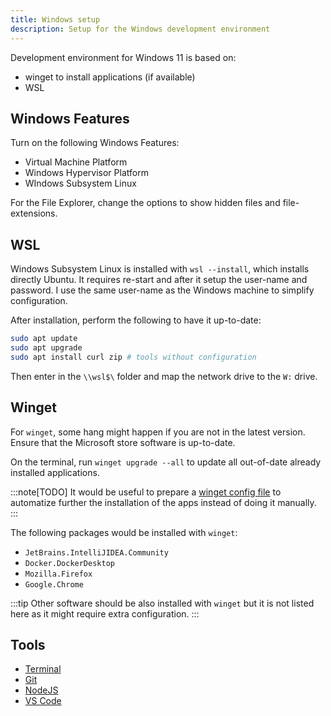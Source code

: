 ```yaml
---
title: Windows setup
description: Setup for the Windows development environment
---
```


Development environment for Windows 11 is based on:

- winget to install applications (if available)
- WSL

## Windows Features

Turn on the following Windows Features:

- Virtual Machine Platform
- Windows Hypervisor Platform
- WIndows Subsystem Linux

For the File Explorer, change the options to show hidden files and file-extensions.

## WSL

Windows Subsystem Linux is installed with `wsl --install`, which installs directly Ubuntu.
It requires re-start and after it setup the user-name and password.
I use the same user-name as the Windows machine to simplify configuration.

After installation, perform the following to have it up-to-date:

```bash
sudo apt update
sudo apt upgrade
sudo apt install curl zip # tools without configuration
```

Then enter in the `\\wsl$\` folder and map the network drive to the `W:` drive.

## Winget

For `winget`, some hang might happen if you are not in the latest version.
Ensure that the Microsoft store software is up-to-date.

On the terminal, run `winget upgrade --all` to update all out-of-date already installed applications.

:::note[TODO]
It would be useful to prepare a [winget config file](https://learn.microsoft.com/en-us/windows/package-manager/configuration/) to automatize further the installation of the apps instead of doing it manually.
:::

The following packages would be installed with `winget`:

- `JetBrains.IntelliJIDEA.Community`
- `Docker.DockerDesktop`
- `Mozilla.Firefox`
- `Google.Chrome`

:::tip
Other software should be also installed with `winget` but it is not listed here as it might require extra configuration.
:::

## Tools

- [Terminal](/dev-setup/tool/terminal)
- [Git](/dev-setup/tool/git)
- [NodeJS](/dev/tool/nodejs)
- [VS Code](/dev/tool/vscode)

